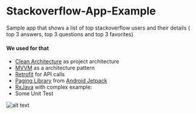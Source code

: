 # Stackoverflow-App-Example
Sample app that shows a list of top stackoverflow users and their details ( top 3 answers, top 3 questions and top 3 favorites)

#### We used for that

* [Clean Architecture](https://blog.cleancoder.com/uncle-bob/2012/08/13/the-clean-architecture.html) as project architecture
* [MVVM](https://medium.com/upday-devs/android-architecture-patterns-part-3-model-view-viewmodel-e7eeee76b73b) as a architecture pattern
* [Retrofit](https://square.github.io/retrofit/) for API calls
* [Paging Library](https://developer.android.com/topic/libraries/architecture/paging) from  [Android Jetpack](https://developer.android.com/jetpack)
* [RxJava](https://github.com/ReactiveX/RxJava) with complex example:
* Some Unit Test

![alt text](https://media4.giphy.com/media/0DNlgBQiESDFpRWzPm/giphy.gif)

